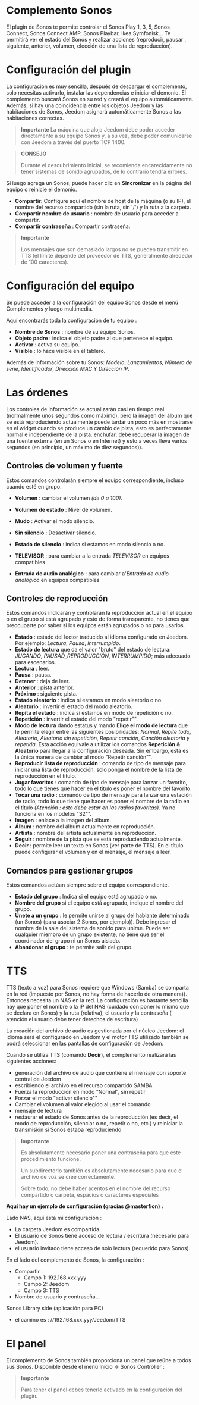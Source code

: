 # Complemento Sonos

El plugin de Sonos te permite controlar el Sonos Play 1, 3, 5, Sonos Connect, Sonos Connect AMP, Sonos Playbar, Ikea Symfonisk... Te permitirá ver el estado del Sonos y realizar acciones (reproducir, pausar , siguiente, anterior, volumen, elección de una lista de reproducción).

# Configuración del plugin

La configuración es muy sencilla, después de descargar el complemento, solo necesitas activarlo, instalar las dependencias e iniciar el demonio.
El complemento buscará Sonos en su red y creará el equipo automáticamente. Además, si hay una coincidencia entre los objetos Jeedom y las habitaciones de Sonos, Jeedom asignará automáticamente Sonos a las habitaciones correctas.

> **Importante**
> La máquina que aloja Jeedom debe poder acceder directamente a su equipo Sonos y, a su vez, debe poder comunicarse con Jeedom a través del puerto TCP 1400.

> **CONSEJO**
>
> Durante el descubrimiento inicial, se recomienda encarecidamente no tener sistemas de sonido agrupados, de lo contrario tendrá errores.

Si luego agrega un Sonos, puede hacer clic en **Sincronizar** en la página del equipo o reinicie el demonio.

- **Compartir**: Configure aquí el nombre de host de la máquina (o su IP), el nombre del recurso compartido (sin la ruta, sin '/') y la ruta a la carpeta.
- **Compartir nombre de usuario** : nombre de usuario para acceder a compartir.
- **Compartir contraseña** : Compartir contraseña.

> **Importante**
>
> Los mensajes que son demasiado largos no se pueden transmitir en TTS (el límite
> depende del proveedor de TTS, generalmente alrededor de 100 caracteres).

# Configuración del equipo

Se puede acceder a la configuración del equipo Sonos desde el menú Complementos y luego multimedia.

Aquí encontrarás toda la configuración de tu equipo :

- **Nombre de Sonos** : nombre de su equipo Sonos.
- **Objeto padre** : indica el objeto padre al que pertenece el equipo.
- **Activar** : activa su equipo.
- **Visible** : lo hace visible en el tablero.

Además de información sobre tu Sonos: *Modelo*, *Lanzamientos*, *Número de serie*, *Identificador*, *Dirección MAC* Y *Dirección IP*.

# Las órdenes

Los controles de información se actualizarán casi en tiempo real (normalmente unos segundos como máximo), pero la imagen del álbum que se está reproduciendo actualmente puede tardar un poco más en mostrarse en el widget cuando se produce un cambio de pista, esto es perfectamente normal e independiente de la pista. enchufar: debe recuperar la imagen de una fuente externa (en un Sonos o en Internet) y esto a veces lleva varios segundos (en principio, un máximo de diez segundos)).

## Controles de volumen y fuente

Estos comandos controlarán siempre el equipo correspondiente, incluso cuando esté en grupo.

- **Volumen** : cambiar el volumen *(de 0 a 100)*.
- **Volumen de estado** : Nivel de volumen.
- **Mudo** : Activar el modo silencio.
- **Sin silencio** : Desactivar silencio.
- **Estado de silencio** : indica si estamos en modo silencio o no.

- **TELEVISOR** : para cambiar a la entrada *TELEVISOR* en equipos compatibles
- **Entrada de audio analógico** : para cambiar a'*Entrada de audio analógico* en equipos compatibles

## Controles de reproducción

Estos comandos indicarán y controlarán la reproducción actual en el equipo o en el grupo si está agrupado y esto de forma transparente, no tienes que preocuparte por saber si los equipos están agrupados o no para usarlos.

- **Estado** : estado del lector traducido al idioma configurado en Jeedom. Por ejemplo: *Lectura*, *Pausa*, *Interrumpido*.
- **Estado de lectura** que da el valor "bruto" del estado de lectura: *JUGANDO*, *PAUSAD_REPRODUCCIÓN*, *INTERRUMPIDO*; más adecuado para escenarios.
- **Lectura** : leer.
- **Pausa** : pausa.
- **Detener** : deja de leer.
- **Anterior** : pista anterior.
- **Próximo** : siguiente pista.
- **Estado aleatorio** : indica si estamos en modo aleatorio o no.
- **Aleatorio** : invertir el estado del modo aleatorio.
- **Repita el estado** : indica si estamos en modo de repetición o no.
- **Repetición** : invertir el estado del modo "repetir"".
- **Modo de lectura** dando estatus y mando **Elige el modo de lectura** que le permite elegir entre las siguientes posibilidades: *Normal*, *Repite todo*, *Aleatorio*, *Aleatorio sin repetición*, *Repetir canción*, *Canción aleatoria y repetida*. Esta acción equivale a utilizar los comandos **Repetición** & **Aleatorio** para llegar a la configuración deseada. Sin embargo, esta es la única manera de cambiar al modo "Repetir canción"".
- **Reproducir lista de reproducción** : comando de tipo de mensaje para iniciar una lista de reproducción, solo ponga el nombre de la lista de reproducción en el título.
- **Jugar favoritos** :  comando de tipo de mensaje para lanzar un favorito, todo lo que tienes que hacer en el título es poner el nombre del favorito.
- **Tocar una radio** : comando de tipo de mensaje para lanzar una estación de radio, todo lo que tiene que hacer es poner el nombre de la radio en el título *(Atención : esto debe estar en las radios favoritas)*. Ya no funciona en los modelos "S2"".
- **Imagen** : enlace a la imagen del álbum.
- **Álbum** : nombre del álbum actualmente en reproducción.
- **Artista** : nombre del artista actualmente en reproducción.
- **Seguir** : nombre de la pista que se está reproduciendo actualmente.
- **Decir** : permite leer un texto en Sonos (ver parte de TTS). En el título puede configurar el volumen y en el mensaje, el mensaje a leer.

## Comandos para gestionar grupos

Estos comandos actúan siempre sobre el equipo correspondiente.

- **Estado del grupo** : Indica si el equipo está agrupado o no.
- **Nombre del grupo** si el equipo está agrupado, indique el nombre del grupo.
- **Únete a un grupo** : le permite unirse al grupo del hablante determinado (un Sonos) (para asociar 2 Sonos, por ejemplo)). Debe ingresar el nombre de la sala del sistema de sonido para unirse. Puede ser cualquier miembro de un grupo existente, no tiene que ser el coordinador del grupo ni un Sonos aislado.
- **Abandonar el grupo** : te permite salir del grupo.

# TTS

TTS (texto a voz) para Sonos requiere que Windows (Samba) se comparta en la red (impuesto por Sonos, no hay forma de hacerlo de otra manera)). Entonces necesita un NAS en la red. La configuración es bastante sencilla hay que poner el nombre o la IP del NAS (cuidado con poner lo mismo que se declara en Sonos) y la ruta (relativa), el usuario y la contraseña ( atención el usuario debe tener derechos de escritura)

La creación del archivo de audio es gestionada por el núcleo Jeedom: el idioma será el configurado en Jeedom y el motor TTS utilizado también se podrá seleccionar en las pantallas de configuración de Jeedom.

Cuando se utiliza TTS (comando **Decir**), el complemento realizará las siguientes acciones:

- generación del archivo de audio que contiene el mensaje con soporte central de Jeedom
- escribiendo el archivo en el recurso compartido SAMBA
- Fuerza la reproducción en modo “Normal”, sin repetir
- Forzar el modo "activar silencio""
- Cambiar el volumen al valor elegido al usar el comando
- mensaje de lectura
- restaurar el estado de Sonos antes de la reproducción (es decir, el modo de reproducción, silenciar o no, repetir o no, etc.) y reiniciar la transmisión si Sonos estaba reproduciendo

> **Importante**
>
> Es absolutamente necesario poner una contraseña para que este procedimiento funcione.
>
> Un subdirectorio también es absolutamente necesario para que el archivo de voz se cree correctamente.
>
> Sobre todo, no debe haber acentos en el nombre del recurso compartido o carpeta, espacios o caracteres especiales

**Aquí hay un ejemplo de configuración (gracias @masterfion) :**

Lado NAS, aquí está mi configuración :

- La carpeta Jeedom es compartida.
- El usuario de Sonos tiene acceso de lectura / escritura (necesario para Jeedom).
- el usuario invitado tiene acceso de solo lectura (requerido para Sonos).

En el lado del complemento de Sonos, la configuración :

- Compartir :
  - Campo 1: 192.168.xxx.yyy
  - Campo 2: Jeedom
  - Campo 3: TTS
- Nombre de usuario y contraseña...​

Sonos Library side (aplicación para PC)

- el camino es : //192.168.xxx.yyy/Jeedom/TTS

# El panel

El complemento de Sonos también proporciona un panel que reúne a todos sus Sonos. Disponible desde el menú Inicio → Sonos Controller :

> **Importante**
>
> Para tener el panel debes tenerlo activado en la configuración del plugin.
